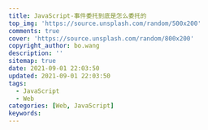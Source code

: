 ```yaml
---
title: JavaScript-事件委托到底是怎么委托的
top_img: 'https://source.unsplash.com/random/500x200'
comments: true
cover: 'https://source.unsplash.com/random/800x200'
copyright_author: bo.wang
description: ''
sitemap: true
date: 2021-09-01 22:03:50
updated: 2021-09-01 22:03:50
tags:
  - JavaScript
  - Web
categories: [Web, JavaScript]
keywords:
---
```


